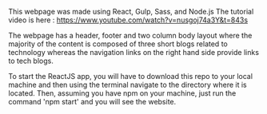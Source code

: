 This webpage was made using React, Gulp, Sass, and Node.js The tutorial video is here : https://www.youtube.com/watch?v=nusgoj74a3Y&t=843s

The webpage has a header, footer and two column body layout where the majority of the content is composed of three short blogs related to technology whereas the navigation links on the right hand side provide links to tech blogs.

To start the ReactJS app, you will have to download this repo to your local machine and then using the terminal navigate to the directory where it is located. Then, assuming you have npm on your machine, just run the command 'npm start' and you will see the website.
